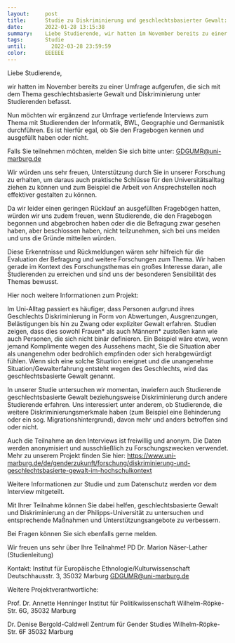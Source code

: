 ```yaml
---
layout:     post
title:      Studie zu Diskriminierung und geschlechtsbasierter Gewalt: Interviewteilnehmer/innen gesucht
date:       2022-01-28 13:15:38
summary:    Liebe Studierende, wir hatten im November bereits zu einer Umfrage aufgerufen, die sich mit dem Thema geschlechtsbasierte Gewalt und Diskriminierung unter Studierenden befasst.
tags:       Studie
until:		  2022-03-28 23:59:59
color:      EEEEEE
---
```


Liebe Studierende,

wir hatten im November bereits zu einer Umfrage aufgerufen, die sich mit
dem Thema geschlechtsbasierte Gewalt und Diskriminierung unter
Studierenden befasst.

Nun möchten wir ergänzend zur Umfrage vertiefende Interviews zum Thema
mit Studierenden der Informatik, BWL, Geographie und Germanistik
durchführen. Es ist hierfür egal, ob Sie den Fragebogen kennen und
ausgefüllt haben oder nicht.

Falls Sie teilnehmen möchten, melden Sie sich bitte unter:
GDGUMR@uni-marburg.de

Wir würden uns sehr freuen, Unterstützung durch Sie in unserer Forschung
zu erhalten, um daraus auch praktische Schlüsse für den
Universitätsalltag ziehen zu können und zum Beispiel die Arbeit von
Ansprechstellen noch effektiver gestalten zu können.

Da wir leider einen geringen Rücklauf an ausgefüllten Fragebögen hatten,
würden wir uns zudem freuen, wenn Studierende, die den Fragebogen
begonnen und abgebrochen haben oder die die Befragung zwar gesehen
haben, aber beschlossen haben, nicht teilzunehmen, sich bei uns melden
und uns die Gründe mitteilen würden.

Diese Erkenntnisse und Rückmeldungen wären sehr hilfreich für die
Evaluation der Befragung und weitere Forschungen zum Thema. Wir haben
gerade im Kontext des Forschungsthemas ein großes Interesse daran, alle
Studierenden zu erreichen und sind uns der besonderen Sensibilität des
Themas bewusst.

Hier noch weitere Informationen zum Projekt:

Im Uni-Alltag passiert es häufiger, dass Personen aufgrund ihres
Geschlechts Diskriminierung in Form von Abwertungen, Ausgrenzungen,
Belästigungen bis hin zu Zwang oder expliziter Gewalt erfahren. Studien
zeigen, dass dies sowohl Frauen* als auch Männern* zustoßen kann wie
auch Personen, die sich nicht binär definieren. Ein Beispiel wäre etwa,
wenn jemand Komplimente wegen des Aussehens macht, Sie die Situation
aber als unangenehm oder bedrohlich empfinden oder sich herabgewürdigt
fühlen. Wenn sich eine solche Situation ereignet und die unangenehme
Situation/Gewalterfahrung entsteht wegen des Geschlechts, wird das
geschlechtsbasierte Gewalt genannt.

In unserer Studie untersuchen wir momentan, inwiefern auch Studierende
geschlechtsbasierte Gewalt beziehungsweise Diskriminierung durch andere
Studierende erfahren. Uns interessiert unter anderem, ob Studierende,
die weitere Diskriminierungsmerkmale haben (zum Beispiel eine
Behinderung oder ein sog. Migrationshintergrund), davon mehr und anders
betroffen sind oder nicht.

Auch die Teilnahme an den Interviews  ist freiwillig und anonym. Die
Daten werden anonymisiert und ausschließlich zu Forschungszwecken
verwendet. Mehr zu unserem Projekt finden Sie hier:
https://www.uni-marburg.de/de/genderzukunft/forschung/diskriminierung-und-geschlechtsbasierte-gewalt-im-hochschulkontext


Weitere Informationen zur Studie und zum Datenschutz werden vor dem
Interview mitgeteilt.

Mit Ihrer Teilnahme können Sie dabei helfen, geschlechtsbasierte Gewalt
und Diskriminierung an der Philipps-Universität zu untersuchen und
entsprechende Maßnahmen und Unterstützungsangebote zu verbessern.

Bei Fragen können Sie sich ebenfalls gerne melden.

Wir freuen uns sehr über Ihre Teilnahme!
PD Dr. Marion Näser-Lather (Studienleitung)

Kontakt:
Institut für Europäische Ethnologie/Kulturwissenschaft
Deutschhausstr. 3, 35032 Marburg
GDGUMR@uni-marburg.de

Weitere Projektverantwortliche:

Prof. Dr. Annette Henninger
Institut für Politikwissenschaft
Wilhelm-Röpke-Str. 6G, 35032 Marburg

Dr. Denise Bergold-Caldwell
Zentrum für Gender Studies
Wilhelm-Röpke-Str. 6F
35032 Marburg 

